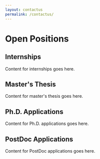 ```yaml
---
layout: contactus
permalink: /contactus/
---
```


# Open Positions

## Internships

Content for internships goes here.

## Master's Thesis

Content for master's thesis goes here.

## Ph.D. Applications

Content for Ph.D. applications goes here.

## PostDoc Applications

Content for PostDoc applications goes here.
